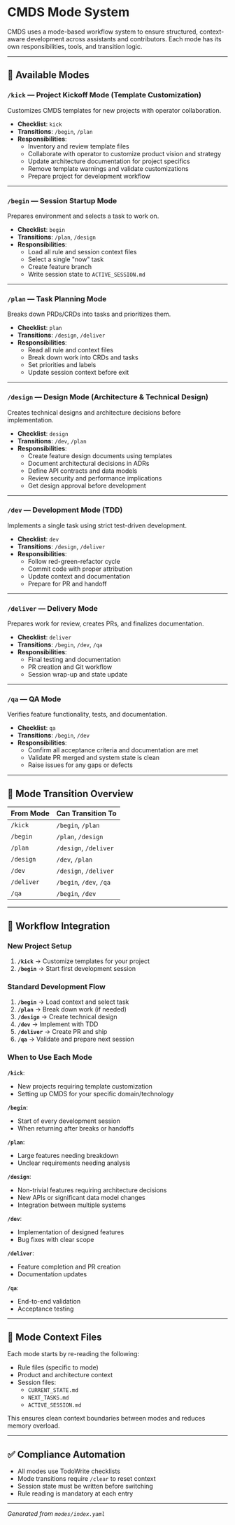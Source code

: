 # CMDS Mode System

CMDS uses a mode-based workflow system to ensure structured, context-aware development across assistants and contributors. Each mode has its own responsibilities, tools, and transition logic.

---

## 🚀 Available Modes

### `/kick` — Project Kickoff Mode (Template Customization)
Customizes CMDS templates for new projects with operator collaboration.
- **Checklist**: `kick`
- **Transitions**: `/begin`, `/plan`
- **Responsibilities**:
  - Inventory and review template files
  - Collaborate with operator to customize product vision and strategy
  - Update architecture documentation for project specifics
  - Remove template warnings and validate customizations
  - Prepare project for development workflow

---

### `/begin` — Session Startup Mode
Prepares environment and selects a task to work on.
- **Checklist**: `begin`
- **Transitions**: `/plan`, `/design`
- **Responsibilities**:
  - Load all rule and session context files
  - Select a single "now" task
  - Create feature branch
  - Write session state to `ACTIVE_SESSION.md`

---

### `/plan` — Task Planning Mode
Breaks down PRDs/CRDs into tasks and prioritizes them.
- **Checklist**: `plan`
- **Transitions**: `/design`, `/deliver`
- **Responsibilities**:
  - Read all rule and context files
  - Break down work into CRDs and tasks
  - Set priorities and labels
  - Update session context before exit

---

### `/design` — Design Mode (Architecture & Technical Design)
Creates technical designs and architecture decisions before implementation.
- **Checklist**: `design`
- **Transitions**: `/dev`, `/plan`
- **Responsibilities**:
  - Create feature design documents using templates
  - Document architectural decisions in ADRs
  - Define API contracts and data models
  - Review security and performance implications
  - Get design approval before development

---

### `/dev` — Development Mode (TDD)
Implements a single task using strict test-driven development.
- **Checklist**: `dev`
- **Transitions**: `/design`, `/deliver`
- **Responsibilities**:
  - Follow red-green-refactor cycle
  - Commit code with proper attribution
  - Update context and documentation
  - Prepare for PR and handoff

---

### `/deliver` — Delivery Mode
Prepares work for review, creates PRs, and finalizes documentation.
- **Checklist**: `deliver`
- **Transitions**: `/begin`, `/dev`, `/qa`
- **Responsibilities**:
  - Final testing and documentation
  - PR creation and Git workflow
  - Session wrap-up and state update

---

### `/qa` — QA Mode
Verifies feature functionality, tests, and documentation.
- **Checklist**: `qa`
- **Transitions**: `/begin`, `/dev`
- **Responsibilities**:
  - Confirm all acceptance criteria and documentation are met
  - Validate PR merged and system state is clean
  - Raise issues for any gaps or defects

---

## 🔁 Mode Transition Overview
| From Mode | Can Transition To         |
|-----------|---------------------------|
| `/kick`   | `/begin`, `/plan`         |
| `/begin`  | `/plan`, `/design`        |
| `/plan`   | `/design`, `/deliver`     |
| `/design` | `/dev`, `/plan`           |
| `/dev`    | `/design`, `/deliver`     |
| `/deliver`| `/begin`, `/dev`, `/qa`   |
| `/qa`     | `/begin`, `/dev`          |

---

## 🔄 Workflow Integration

### New Project Setup
1. **`/kick`** → Customize templates for your project
2. **`/begin`** → Start first development session

### Standard Development Flow
1. **`/begin`** → Load context and select task
2. **`/plan`** → Break down work (if needed)
3. **`/design`** → Create technical design
4. **`/dev`** → Implement with TDD
5. **`/deliver`** → Create PR and ship
6. **`/qa`** → Validate and prepare next session

### When to Use Each Mode

**`/kick`**: 
- New projects requiring template customization
- Setting up CMDS for your specific domain/technology

**`/begin`**: 
- Start of every development session
- When returning after breaks or handoffs

**`/plan`**: 
- Large features needing breakdown
- Unclear requirements needing analysis

**`/design`**: 
- Non-trivial features requiring architecture decisions
- New APIs or significant data model changes
- Integration between multiple systems

**`/dev`**: 
- Implementation of designed features
- Bug fixes with clear scope

**`/deliver`**: 
- Feature completion and PR creation
- Documentation updates

**`/qa`**: 
- End-to-end validation
- Acceptance testing

---

## 🧠 Mode Context Files
Each mode starts by re-reading the following:
- Rule files (specific to mode)
- Product and architecture context
- Session files:
  - `CURRENT_STATE.md`
  - `NEXT_TASKS.md`
  - `ACTIVE_SESSION.md`

This ensures clean context boundaries between modes and reduces memory overload.

---

## ✅ Compliance Automation
- All modes use TodoWrite checklists
- Mode transitions require `/clear` to reset context
- Session state must be written before switching
- Rule reading is mandatory at each entry

---
*Generated from `modes/index.yaml`*
